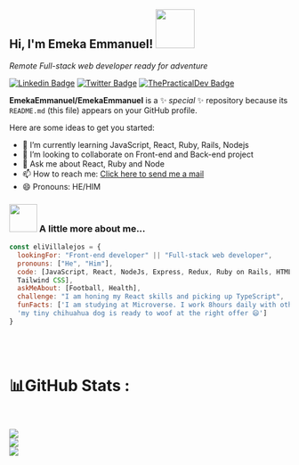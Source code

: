
<h2> Hi, I'm Emeka Emmanuel! <img src="https://media.giphy.com/media/26Fxy3Iz1ari8oytO/giphy.gif" width="70"></h2>

<p><em>Remote Full-stack web developer ready for adventure</em></p>

[![Linkedin Badge](https://img.shields.io/badge/-emeka%20ugboaja-blue?style=flat-square&logo=Linkedin&logoColor=white&link=https://www.linkedin.com/in/ellievillalejos/)](https://linkedin.com/in/emeka-ugboaja-167820226) 
[![Twitter Badge](https://img.shields.io/badge/-@iammanuelka___-1ca0f1?style=flat-square&labelColor=1ca0f1&logo=twitter&logoColor=white&link=https://twitter.com/miss_elliev)](https://twitter.com/iammanuelka)
[![ThePracticalDev Badge](https://img.shields.io/badge/-iammanuelka-0A0A0A?style=flat-square&labelColor=black&logo=dev.to&link=https://dev.to/misselliev)](https://dev.to/iammanuelka)


**EmekaEmmanuel/EmekaEmmanuel** is a ✨ _special_ ✨ repository because its `README.md` (this file) appears on your GitHub profile.

Here are some ideas to get you started:

- 🌱 I’m currently learning JavaScript, React, Ruby, Rails, Nodejs
- 👯 I’m looking to collaborate on Front-end and Back-end project 
- 💬 Ask me about React, Ruby and Node
- 📫 How to reach me: [Click here to send me a mail](emekaekeoha@yahoo.com) 
- 😄 Pronouns: HE/HIM 
 
 
### <img src="https://media.giphy.com/media/kbVuid1Ak3uEHJUMVO/giphy.gif" width="50"> A little more about me...  

```javascript
const eliVillalejos = {
  lookingFor: "Front-end developer" || "Full-stack web developer",
  pronouns: ["He", "Him"],
  code: [JavaScript, React, NodeJs, Express, Redux, Ruby on Rails, HTML/CSS, Semantic UI, Bootstrap, 
  Tailwind CSS],
  askMeAbout: [Football, Health],
  challenge: "I am honing my React skills and picking up TypeScript",
  funFacts: ['I am studying at Microverse. I work 8hours daily with other students through pair-programming', 
  'my tiny chihuahua dog is ready to woof at the right offer 😄']
}
```

<br/>
<br/>

# 📊GitHub Stats :
<br />

![](https://github-readme-stats.vercel.app/api?username=EmekaEmmanuel&show_icons=true&hide_border=true&layout=compact&langs_count=8&bg_color=0,52fa5a21,4dfcff21,c64dff21&theme=tokyonight)<br/>
![](https://github-readme-streak-stats.herokuapp.com/?user=EmekaEmmanuel&theme=tokyonight&hide_border=true&area=true)<br/>
![](https://github-readme-stats.vercel.app/api/top-langs/?username=EmekaEmmanuel&show_icons=true&hide_border=true&layout=compact&langs_count=8&bg_color=0,52fa5a21,4dfcff21,c64dff21&theme=tokyonight)

<br />
<br />
